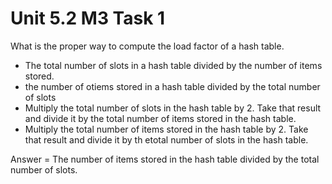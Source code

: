 # Unit 5.2 M3 Task 1

What is the proper way to compute the load factor of a hash table. 

- The total number of slots in a hash table divided by the number of items stored. 
- the number of otiems stored in a hash table divided by the total number of slots
- Multiply the total number of slots in the hash table by 2. Take that result and divide it by the total number of items stored in the hash table. 
- Multiply the total number of items stored in the hash table by 2. Take that result and divide it by th etotal number of slots in the hash table. 

Answer = The number of items stored in the hash table divided by the total number of slots. 